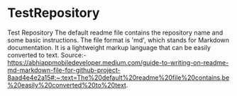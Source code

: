 # TestRepository
Test Repository
The default readme file contains the repository name and some basic instructions. The file format is 'md', which stands for Markdown documentation. It is a lightweight markup language that can be easily converted to text.
Source:-
https://abhiappmobiledeveloper.medium.com/guide-to-writing-on-readme-md-markdown-file-for-github-project-8aad4e4e2a15#:~:text=The%20default%20readme%20file%20contains,be%20easily%20converted%20to%20text.
